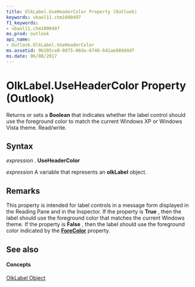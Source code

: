 ```yaml
---
title: OlkLabel.UseHeaderColor Property (Outlook)
keywords: vbaol11.chm1000497
f1_keywords:
- vbaol11.chm1000497
ms.prod: outlook
api_name:
- Outlook.OlkLabel.UseHeaderColor
ms.assetid: 9b205ce8-0875-06da-6746-641ae889d4df
ms.date: 06/08/2017
---
```



# OlkLabel.UseHeaderColor Property (Outlook)

Returns or sets a **Boolean** that indicates whether the label control should use the foreground color to match the current Windows XP or Windows Vista theme. Read/write.


## Syntax

 _expression_ . **UseHeaderColor**

 _expression_ A variable that represents an **olkLabel** object.


## Remarks

This property is intended for label controls in a message form displayed in the Reading Pane and in the Inspector. If the property is **True** , then the label should use the foreground color that matches the current Windows theme. If the property is **False** , then the label should use the foreground color indicated by the **[ForeColor](olklabel-forecolor-property-outlook.md)** property.


## See also


#### Concepts


[OlkLabel Object](olklabel-object-outlook.md)


